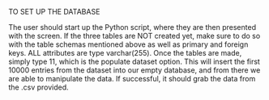 TO SET UP THE DATABASE

The user should start up the Python script, where they are then presented with the screen. If the three tables are NOT created yet, make sure to do so with the table schemas mentioned above as well as primary and foreign keys. ALL attributes are type varchar(255). Once the tables are made, simply type 11, which is the populate dataset option. This will insert the first 10000 entries from the dataset into our empty database, and from there we are able to manipulate the data. If successful, it should grab the data from the .csv provided.
